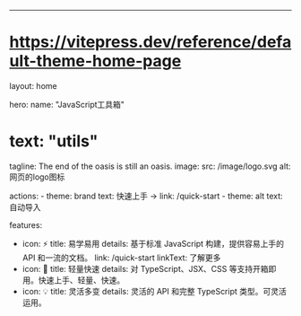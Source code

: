 ---
# https://vitepress.dev/reference/default-theme-home-page
layout: home

hero:
  name: "JavaScript工具箱"
  # text: "utils"
  tagline: The end of the oasis is still an oasis.
  image: 
    src: /image/logo.svg
    alt: 网页的logo图标
   
  actions:
    - theme: brand
      text: 快速上手 ->
      link: /quick-start
    - theme: alt
      text: 自动导入

features:
  - icon: ⚡️ 
    title: 易学易用
    details: 基于标准 JavaScript 构建，提供容易上手的 API 和一流的文档。
    link: /quick-start
    linkText: 了解更多
  - icon: 🔑
    title: 轻量快速
    details: 对 TypeScript、JSX、CSS 等支持开箱即用。快速上手、轻量、快速。
  - icon: 💡
    title: 灵活多变
    details: 灵活的 API 和完整 TypeScript 类型。可灵活运用。



